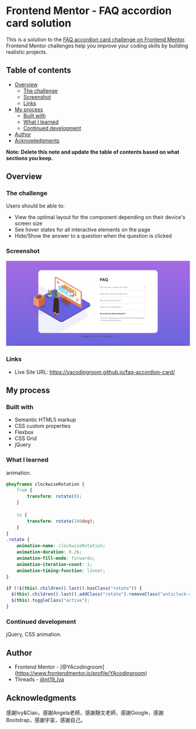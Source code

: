 # Frontend Mentor - FAQ accordion card solution

This is a solution to the [FAQ accordion card challenge on Frontend Mentor](https://www.frontendmentor.io/challenges/faq-accordion-card-XlyjD0Oam). Frontend Mentor challenges help you improve your coding skills by building realistic projects. 

## Table of contents

- [Overview](#overview)
  - [The challenge](#the-challenge)
  - [Screenshot](#screenshot)
  - [Links](#links)
- [My process](#my-process)
  - [Built with](#built-with)
  - [What I learned](#what-i-learned)
  - [Continued development](#continued-development)
- [Author](#author)
- [Acknowledgments](#acknowledgments)

**Note: Delete this note and update the table of contents based on what sections you keep.**

## Overview

### The challenge
Users should be able to:
- View the optimal layout for the component depending on their device's screen size
- See hover states for all interactive elements on the page
- Hide/Show the answer to a question when the question is clicked

### Screenshot
![screenshot](screenshot/screenshot.png)

### Links
- Live Site URL: https://yacodingroom.github.io/faq-accordion-card/

## My process
### Built with
- Semantic HTML5 markup
- CSS custom properties
- Flexbox
- CSS Grid
- jQuery

### What I learned
animation.

```css
@keyframes clockwiseRotation {
    from {
        transform: rotate(0);
    }

    to {
        transform: rotate(180deg);
    }
}
.rotate {
    animation-name: clockwiseRotation;
    animation-duration: 0.2s;
    animation-fill-mode: forwards;
    animation-iteration-count: 1;
    animation-timing-function: linear;
}
```
```js
if (!$(this).children().last().hasClass("rotate")) {
  $(this).children().last().addClass("rotate").removeClass("anticlock-rotate");
  $(this).toggleClass("active");
}
```

### Continued development
jQuery, CSS animation.

## Author
- Frontend Mentor - [@YAcodingroom]
(https://www.frontendmentor.io/profile/YAcodingroom)
- Threads - [@nt19_lya](https://www.threads.net/@nt19_lya)

## Acknowledgments
感謝Ivy&Ciao，感謝Angela老師，感謝靜文老師，感謝Google，感謝Bootstrap，感謝宇宙，感謝自己。
